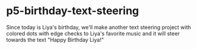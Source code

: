 # p5-birthday-text-steering
Since today is Liya's birthday, we'll make another text steering project with colored dots with edge checks to Liya's favorite music and it will steer towards the text "Happy Birthday Liya!"
